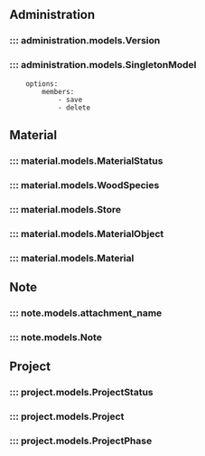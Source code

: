 ## Administration
### ::: administration.models.Version

### ::: administration.models.SingletonModel
        options:
            members:
                - save
                - delete

## Material
### ::: material.models.MaterialStatus

### ::: material.models.WoodSpecies

### ::: material.models.Store

### ::: material.models.MaterialObject

### ::: material.models.Material

## Note
### ::: note.models.attachment_name

### ::: note.models.Note

## Project
### ::: project.models.ProjectStatus

### ::: project.models.Project

### ::: project.models.ProjectPhase